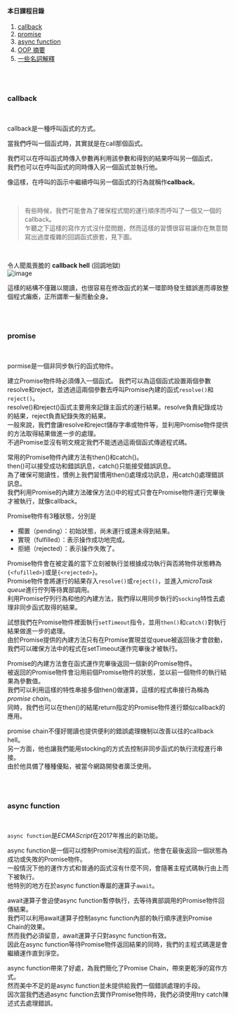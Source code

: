 #### 本日課程目錄
1. [callback][]
2. [promise][]
3. [async function][]
4. [OOP 摘要][]
5. [一些名詞解釋][]

<br>
<br>

<h3 id="para1">callback</h3>

<br>

callback是一種呼叫函式的方式。

當我們呼叫一個函式時，其實就是在call那個函式。

我們可以在呼叫函式時傳入參數再利用該參數和得到的結果呼叫另一個函式，  
我們也可以在呼叫函式的同時傳入另一個函式並執行他。

像這樣，在呼叫的函示中繼續呼叫另一個函式的行為就稱作**callback**。

<br>

>有些時候，我們可能會為了確保程式間的運行順序而呼叫了一個又一個的callback。  
>乍聽之下這樣的寫作方式沒什麼問題，然而這樣的習慣很容易讓你在無意間寫出過度複雜的回調函式嵌套，見下圖。

<br>

令人聞風喪膽的 **callback hell** (回調地獄)  
![image](https://user-images.githubusercontent.com/79037530/120286892-4e35fd00-c2f1-11eb-9d84-45a55ba170af.png)

這樣的結構不僅難以閱讀，也很容易在修改函式的某一環節時發生錯誤進而導致整個程式癱瘓，正所謂牽一髮而動全身。  

<br>
<br>

<h3 id="para2">promise</h3>

<br>

pormise是一個非同步執行的函式物件。

建立Promise物件時必須傳入一個函式。
我們可以為這個函式設置兩個參數resolve和reject，並透過這兩個參數去呼叫Promise內建的函式`resolve()`和`reject()`。  
resolve()和reject()函式主要用來記錄主函式的運行結果。resolve負責紀錄成功的結果，reject負責紀錄失敗的結果。  
一般來說，我們會讓resolve和reject儲存字串或物件等，並利用Promise物件提供的方法取得結果做進一步的處理。  
不過Promise並沒有明文規定我們不能透過這兩個函式傳遞程式碼。  

常用的Promise物件內建方法有then()和catch()。  
then()可以接受成功和錯誤訊息，catch()只能接受錯誤訊息。  
為了確保可閱讀性，慣例上我們習慣用then()處理成功訊息，用catch()處理錯誤訊息。  
我們利用Promise的內建方法確保方法()中的程式只會在Promise物件運行完畢後才被執行，就像callback。  

Promise物件有3種狀態，分別是
- 擱置（pending）：初始狀態，尚未運行或還未得到結果。
- 實現（fulfilled）：表示操作成功地完成。
- 拒絕（rejected）：表示操作失敗了。

Promise物件會在被定義的當下立刻被執行並根據成功執行與否將物件狀態轉為`{<fufilled>}`或是`{<rejected>}`。  
Promise物件會將運行的結果存入`resolve()`或`reject()`，並進入*microTask queue*進行佇列等待異部調用。  
利用Promise佇列行為和他的內建方法，我們得以用同步執行的`socking`特性去處理非同步函式取得的結果。  

試想我們在Promise物件裡面執行`setTimeout`指令，並用`then()`和`catch()`對執行結果做進一步的處理。  
由於Promise提供的內建方法只有在Promise實現並從queue被返回後才會啟動，我們可以確保方法中的程式在setTimeout運作完畢後才被執行。  

Promise的內建方法會在函式運作完畢後返回一個新的Promise物件。  
被返回的Promise物件會沿用前個Promise物件的狀態，並以前一個物件的執行結果為參數值。  
我們可以利用這樣的特性串接多個then()做運算，這樣的程式串接行為稱為*promise chain*。  
同時，我們也可以在then()的結尾return指定的Promise物件進行類似callback的應用。  

promise chain不僅好閱讀也提供便利的錯誤處理機制以改善以往的callback hell。  
另一方面，他也讓我們能用stocking的方式去控制非同步函式的執行流程進行串接。  
由於他具備了種種優點，被當今網路開發者廣泛使用。

<br>
<br>

<h3 id="para3">async function</h3>

<br>

`async function`是*ECMAScript*在2017年推出的新功能。  

async function是一個可以控制Promise流程的函式，他會在最後返回一個狀態為成功或失敗的Promise物件。  
一般情況下他的運作方式和普通的函式沒有什麼不同，會隨著主程式碼執行由上而下被執行。  
他特別的地方在於async function專屬的運算子`await`。  

await運算子會迫使async function暫停執行，去等待異部調用的Promise物件回傳結果。  
我們可以利用await運算子控制async function內部的執行順序達到Promise Chain的效果。  
然而我們必須留意，await運算子只對async function有效。  
因此在async function等待Promise物件返回結果的同時，我們的主程式碼還是會繼續運作直到淨空。

async function帶來了好處，為我們簡化了Promise Chain，帶來更乾淨的寫作方式。  
然而美中不足的是async function並未提供給我們一個錯誤處理的手段。  
因次當我們透過async function去實作Promise物件時，我們必須使用try catch陳述式去處理錯誤。


[callback]: https://chengen0612.github.io/mfee16/05-30#para1
[promise]: https://chengen0612.github.io/mfee16/05-30#para2
[async function]: https://chengen0612.github.io/mfee16/05-30#para3
[OOP 摘要]: https://chengen0612.github.io/mfee16/05-30#para4
[一些名詞解釋]: https://chengen0612.github.io/mfee16/05-30#para5
